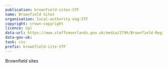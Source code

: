 ```yaml
---
publication: brownfield-sites-STF
name: Brownfield Sites
organisation: local-authority-eng:STF
copyright: crown-copyright
licence: ogl
data-url: https://www.staffsmoorlands.gov.uk/media/2796/Brownfield-Register-CSV-File/Excel/SM_Brownfield_Land_CSV.csv
data-gov-uk: 
task: csv
prefix: brownfield-site-STF
---
```


Brownfield sites


